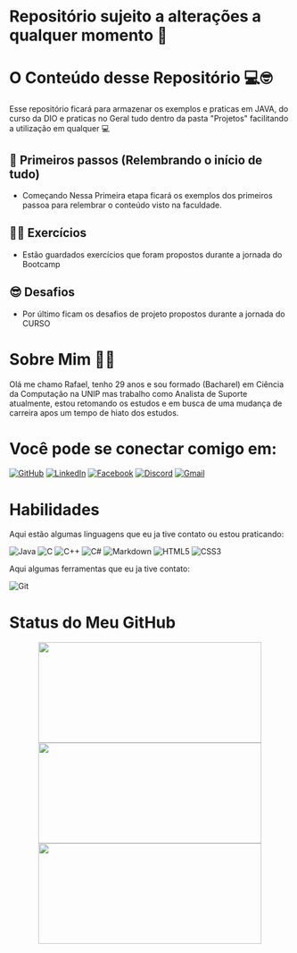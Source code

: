 # Repositório sujeito a alterações a qualquer momento 🚨

#  O Conteúdo desse Repositório 💻🤓

Esse repositório ficará para armazenar os exemplos e praticas em JAVA, do curso da DIO e praticas no Geral tudo dentro da pasta "Projetos" facilitando a utilização em qualquer 💻

## 👾 Primeiros passos (Relembrando o início de tudo)
- Começando Nessa Primeira etapa ficará os exemplos dos primeiros passoa para relembrar o conteúdo visto na faculdade.

## 🏋️‍♂️ Exercícios

- Estão guardados exercícios que foram propostos durante a jornada do Bootcamp

## 😎 Desafios

- Por último ficam os desafios de projeto propostos durante a jornada do CURSO



# Sobre Mim 🙋‍♂️
Olá me chamo Rafael, tenho 29 anos e sou formado (Bacharel) em Ciência da Computação na UNIP mas trabalho como Analista de Suporte atualmente, estou retomando os estudos e em busca de uma mudança de carreira apos um tempo de hiato dos estudos.

# Você pode se conectar comigo em:

[![GitHub](https://img.shields.io/badge/GitHub-100000?style=for-the-badge&logo=github&logoColor=white)](https://github.com/SrStarkiller1500)
[![LinkedIn](https://img.shields.io/badge/LinkedIn-0077B5?style=for-the-badge&logo=linkedin&logoColor=white)](https://www.linkedin.com/in/SEUUSERNAME/)
[![Facebook](https://img.shields.io/badge/Facebook-1877F2?style=for-the-badge&logo=facebook&logoColor=white)](https://www.facebook.com/SEUUSERNAME/)
[![Discord](https://img.shields.io/badge/Discord-7289DA?style=for-the-badge&logo=discord&logoColor=white)](https://discord.com/channels/@SEUUSERNAME/)
[![Gmail](https://img.shields.io/badge/Gmail-333333?style=for-the-badge&logo=gmail&logoColor=red)](mailto:rafael.jose.lins@gmail.com)

# Habilidades

Aqui estão algumas linguagens que eu ja tive contato ou estou praticando:

![Java](https://img.shields.io/badge/java-%23ED8B00.svg?style=for-the-badge&logo=openjdk&logoColor=white) ![C](https://img.shields.io/badge/C-00599C?style=for-the-badge&logo=c&logoColor=white) ![C++](https://img.shields.io/badge/C%2B%2B-00599C?style=for-the-badge&logo=c%2B%2B&logoColor=white) ![C#](https://img.shields.io/badge/C%23-239120?style=for-the-badge&logo=c-sharp&logoColor=white) ![Markdown](https://img.shields.io/badge/Markdown-000?style=for-the-badge&logo=markdown) ![HTML5](https://img.shields.io/badge/HTML5-E34F26?style=for-the-badge&logo=html5&logoColor=white) ![CSS3](https://img.shields.io/badge/CSS3-1572B6?style=for-the-badge&logo=css3&logoColor=white)

Aqui algumas ferramentas que eu ja tive contato:

![Git](https://img.shields.io/badge/GIT-E44C30?style=for-the-badge&logo=git&logoColor=white)


# Status do Meu GitHub

<div align="center">
  <!-- Primeiro Card -->
  <img src="https://github-readme-stats.vercel.app/api?username=SrStarkiller1500&theme=transparent&bg_color=f4f4f4&border_color=30A3DC&show_icons=true&icon_color=30A3DC&title_color=E94D5F&text_color=333" width="400" height="180">

  <!-- Segundo Card -->
  <a href="https://git.io/streak-stats">
    <img src="https://streak-stats.demolab.com/?user=SrStarkiller1500&theme=bear&background=f4f4f4&border=30A3DC&dates=333" width="400" height="180">
  </a>

  <!-- Terceiro Card -->
  <a href="https://github.com/SrStarkiller1500/Bootcamp-DIO">
    <img src="https://github-readme-stats.vercel.app/api/pin/?username=SrStarkiller1500&repo=BootCamp-DIO&bg_color=f4f4f4&border_color=30A3DC&show_icons=true&icon_color=30A3DC&title_color=E94D5F&text_color=333" width="400" height="180">
  </a>
</div>
